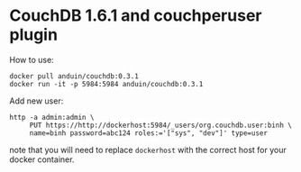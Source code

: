 # CouchDB 1.6.1 and couchperuser plugin

How to use:
```
docker pull anduin/couchdb:0.3.1
docker run -it -p 5984:5984 anduin/couchdb:0.3.1
```

Add new user: 
```
http -a admin:admin \
     PUT https://http://dockerhost:5984/_users/org.couchdb.user:binh \
     name=binh password=abc124 roles:='["sys", "dev"]' type=user
```
note that you will need to replace `dockerhost` with the correct host for your docker container.
